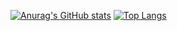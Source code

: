 [![Anurag's GitHub stats](https://github-readme-stats.vercel.app/api?username=kim-yeonjung&theme=tokyonight?count_private=true)](https://github.com/anuraghazra/github-readme-stats)
[![Top Langs](https://github-readme-stats.vercel.app/api/top-langs/?username=kim-yeonjung&theme=tokyonight?count_private=true)](https://github.com/anuraghazra/github-readme-stats)
